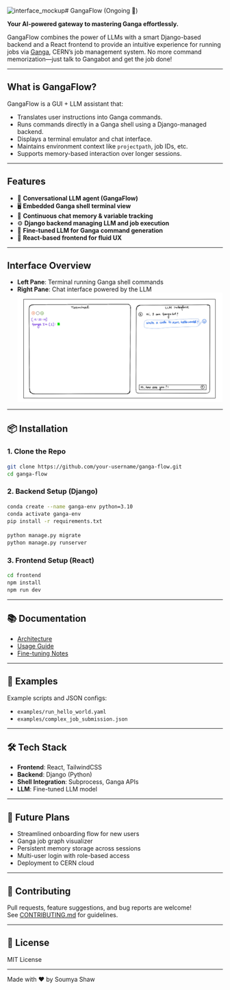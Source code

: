 ![interface_mockup](https://github.com/user-attachments/assets/95b85447-640b-46a5-b133-e2eb70784c04)# GangaFlow (Ongoing 🚧)

**Your AI-powered gateway to mastering Ganga effortlessly.**

GangaFlow combines the power of LLMs with a smart Django-based backend and a React frontend to provide an intuitive experience for running jobs via [Ganga](https://ganga.readthedocs.io/en/latest/), CERN’s job management system. No more command memorization—just talk to Gangabot and get the job done!

---

## What is GangaFlow?

GangaFlow is a GUI + LLM assistant that:
- Translates user instructions into Ganga commands.
- Runs commands directly in a Ganga shell using a Django-managed backend.
- Displays a terminal emulator and chat interface.
- Maintains environment context like `projectpath`, job IDs, etc.
- Supports memory-based interaction over longer sessions.

---

## Features

- 💬 **Conversational LLM agent (GangaFlow)**
- 🖥️ **Embedded Ganga shell terminal view**
- 🔁 **Continuous chat memory & variable tracking**
- ⚙️ **Django backend managing LLM and job execution**
- 📜 **Fine-tuned LLM for Ganga command generation**
- 🚀 **React-based frontend for fluid UX**

---

## Interface Overview

- **Left Pane**: Terminal running Ganga shell commands  
- **Right Pane**: Chat interface powered by the LLM  
![Frontend Sketch](./docs/interface_mockup.jpeg)

---

## 📦 Installation

### 1. Clone the Repo

```bash
git clone https://github.com/your-username/ganga-flow.git
cd ganga-flow
```

### 2. Backend Setup (Django)

```bash
conda create --name ganga-env python=3.10
conda activate ganga-env
pip install -r requirements.txt

python manage.py migrate
python manage.py runserver
```

### 3. Frontend Setup (React)

```bash
cd frontend
npm install
npm run dev
```

---

## 📚 Documentation

- [Architecture](./docs/architecture.md)
- [Usage Guide](./docs/usage_guide.md)
- [Fine-tuning Notes](./docs/finetuning_notes.md)

---

## 🧪 Examples

Example scripts and JSON configs:
- `examples/run_hello_world.yaml`
- `examples/complex_job_submission.json`

---

## 🛠️ Tech Stack

- **Frontend**: React, TailwindCSS  
- **Backend**: Django (Python)  
- **Shell Integration**: Subprocess, Ganga APIs  
- **LLM**: Fine-tuned LLM model  

---

## 🔮 Future Plans

- Streamlined onboarding flow for new users  
- Ganga job graph visualizer  
- Persistent memory storage across sessions  
- Multi-user login with role-based access  
- Deployment to CERN cloud  

---

## 🤝 Contributing

Pull requests, feature suggestions, and bug reports are welcome!  
See [CONTRIBUTING.md](./CONTRIBUTING.md) for guidelines.

---

## 📜 License

MIT License

---

Made with ❤️ by Soumya Shaw
